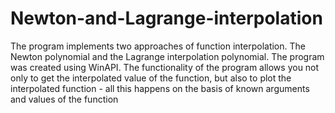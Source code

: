 # Newton-and-Lagrange-interpolation
The program implements two approaches of function interpolation. The Newton polynomial and the Lagrange interpolation polynomial.
The program was created using WinAPI.
The functionality of the program allows you not only to get the interpolated value of the function, but also to plot the interpolated function -
all this happens on the basis of known arguments and values of the function
